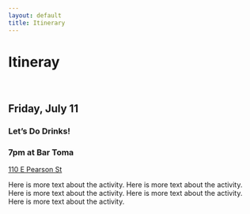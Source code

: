 ```yaml
---
layout: default
title: Itinerary
---
```


# Itineray

<br>

<div class='keyline-all col11'>

  <div class='clearfix keyline-bottom'>
    <div class='col3 pad2'>
      <h2><strong class='quiet'>Friday, July 11</strong></h2>
    </div>
    <div class='col9 keyline-left pad2'>
      <div class='space-bottom'>
        <h3>Let’s Do Drinks!</h3>
        <h3>7pm at Bar Toma</h3>
        <p><a href='https://www.google.com/maps/preview#!q=110+E+Pearson+St.&data=!1m4!1m3!1d3128!2d-87.6251533!3d41.8976691!4m12!2m11!1m10!1s0x880fd353a74fd68d%3A0xa0bc44c68ffa9730!3m8!1m3!1d12417!2d-77.0387255!3d38.9198195!3m2!1i1024!2i768!4f13.1'>110 E Pearson St</a></p>
        <p class='quiet'>Here is more text about the activity. Here is more text about the activity. Here is more text about the activity. Here is more text about the activity. Here is more text about the activity.</p>
      </div>
    </div>
  </div>


</div>